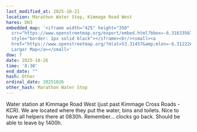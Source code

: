 ```yaml
---
last_modified_at: 2025-10-21
location: Marathon Water Stop, Kimmage Road West
hares: DH3
embedded_map: '<iframe width="425" height="350"
  src="https://www.openstreetmap.org/export/embed.html?bbox=-6.316335678347969%2C53.31233107460125%2C-6.308095932254219%2C53.31681781831237&amp;layer=mapnik&amp;marker=53.31457450540962%2C-6.3122158053010935"
  style="border: 1px solid black"></iframe><br/><small><a
  href="https://www.openstreetmap.org/?mlat=53.31457&amp;mlon=-6.31222#map=16/53.31457/-6.31222">View
  Larger Map</a></small>'
dow: 7
date: 2025-10-26
time: '8:30'
end_date: ""
hash: Other
ordinal_date: 20251026
other_hash: Marathon Water Stop
---
```

Water station at Kimmage Road West (just past Kimmage Cross Roads - KCR). We are located where they put the water, bins and toilets. Nice to have all helpers there at 0830h. Remember... clocks go back. Should be able to leave by 1400h.
